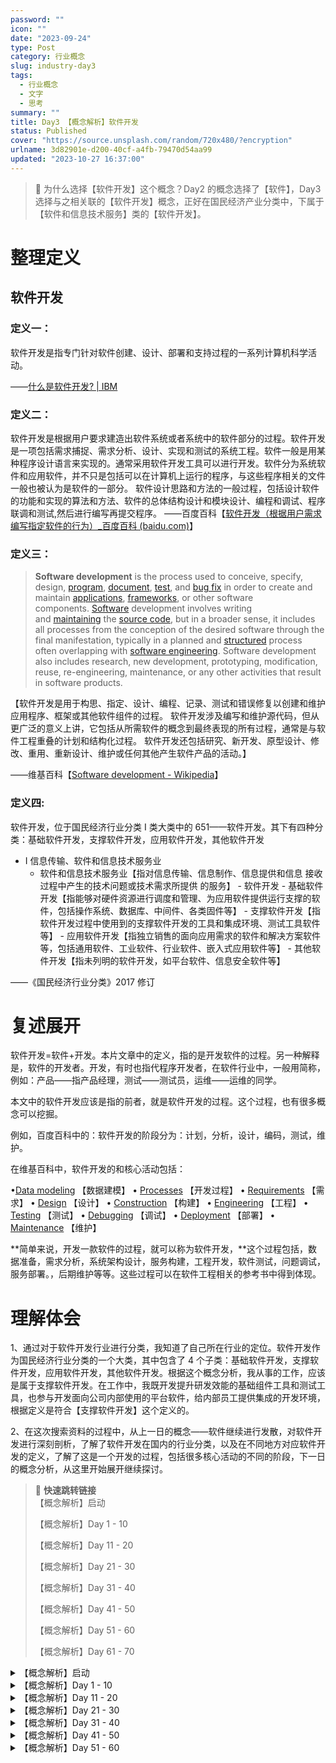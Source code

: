 ```yaml
---
password: ""
icon: ""
date: "2023-09-24"
type: Post
category: 行业概念
slug: industry-day3
tags:
  - 行业概念
  - 文字
  - 思考
summary: ""
title: Day3 【概念解析】软件开发
status: Published
cover: "https://source.unsplash.com/random/720x480/?encryption"
urlname: 3d82901e-d200-40cf-a4fb-79470d54aa99
updated: "2023-10-27 16:37:00"
---
```


> 🏅 为什么选择【软件开发】这个概念？Day2 的概念选择了【软件】，Day3 选择与之相关联的【软件开发】概念，正好在国民经济产业分类中，下属于【软件和信息技术服务】类的【软件开发】。

# 整理定义

## 软件开发

### 定义一：

软件开发是指专门针对软件创建、设计、部署和支持过程的一系列计算机科学活动。

——[什么是软件开发? | IBM](https://www.ibm.com/cn-zh/topics/software-development#:~:text=%E8%BD%AF%E4%BB%B6%E5%BC%80%E5%8F%91%E6%98%AF%E6%8C%87%E4%B8%93%E9%97%A8,%E6%94%AF%E6%8C%81%E5%AF%B9%E8%AE%A1%E7%AE%97%E6%9C%BA%E8%BF%9B%E8%A1%8C%E7%BC%96%E7%A8%8B%E3%80%82)

### 定义二：

软件开发是根据用户要求建造出软件系统或者系统中的软件部分的过程。软件开发是一项包括需求捕捉、需求分析、设计、实现和测试的系统工程。软件一般是用某种程序设计语言来实现的。通常采用软件开发工具可以进行开发。软件分为系统软件和应用软件，并不只是包括可以在计算机上运行的程序，与这些程序相关的文件一般也被认为是软件的一部分。 软件设计思路和方法的一般过程，包括设计软件的功能和实现的算法和方法、软件的总体结构设计和模块设计、编程和调试、程序联调和测试,然后进行编写再提交程序。
——百度百科【[软件开发（根据用户需求编写指定软件的行为）\_百度百科 (baidu.com)](https://baike.baidu.com/item/%E8%BD%AF%E4%BB%B6%E5%BC%80%E5%8F%91/3448966)】

### 定义三：

> **Software development** is the process used to conceive, specify, design, [program](https://en.wikipedia.org/wiki/Computer_programming), [document](https://en.wikipedia.org/wiki/Software_documentation), [test](https://en.wikipedia.org/wiki/Software_testing), and [bug fix](https://en.wikipedia.org/wiki/Software_bugs) in order to create and maintain [applications](https://en.wikipedia.org/wiki/Application_software), [frameworks](https://en.wikipedia.org/wiki/Software_framework), or other software components. [Software](https://en.wikipedia.org/wiki/Software) development involves writing and [maintaining](https://en.wikipedia.org/wiki/Software_maintenance) the [source code](https://en.wikipedia.org/wiki/Source_code), but in a broader sense, it includes all processes from the conception of the desired software through the final manifestation, typically in a planned and [structured](https://en.wikipedia.org/wiki/Software_development_process) process often overlapping with [software engineering](https://en.wikipedia.org/wiki/Software_engineering). Software development also includes research, new development, prototyping, modification, reuse, re-engineering, maintenance, or any other activities that result in software products.

【软件开发是用于构思、指定、设计、编程、记录、测试和错误修复以创建和维护应用程序、框架或其他软件组件的过程。 软件开发涉及编写和维护源代码，但从更广泛的意义上讲，它包括从所需软件的概念到最终表现的所有过程，通常是与软件工程重叠的计划和结构化过程。 软件开发还包括研究、新开发、原型设计、修改、重用、重新设计、维护或任何其他产生软件产品的活动。】

——维基百科【[Software development - Wikipedia](https://en.wikipedia.org/wiki/Software_development)】

### 定义四:

软件开发，位于国民经济行业分类 I 类大类中的 651——软件开发。其下有四种分类：基础软件开发，支撑软件开发，应用软件开发，其他软件开发

- I 信息传输、软件和信息技术服务业
  - 软件和信息技术服务业【指对信息传输、信息制作、信息提供和信息
    接收过程中产生的技术问题或技术需求所提供
    的服务】 - 软件开发 - 基础软件开发【指能够对硬件资源进行调度和管理、为应用软件提供运行支撑的软件，包括操作系统、数据库、中间件、各类固件等】 - 支撑软件开发【指软件开发过程中使用到的支撑软件开发的工具和集成环境、测试工具软件等】 - 应用软件开发【指独立销售的面向应用需求的软件和解决方案软件等，包括通用软件、工业软件、行业软件、嵌入式应用软件等】 - 其他软件开发【指未列明的软件开发，如平台软件、信息安全软件等】

——《国民经济行业分类》2017 修订

# 复述展开

软件开发=软件+开发。本片文章中的定义，指的是开发软件的过程。另一种解释是，软件的开发者。开发，有时也指代程序开发者，在软件行业中，一般用简称，例如：产品——指产品经理，测试——测试员，运维——运维的同学。

本文中的软件开发应该是指的前者，就是软件开发的过程。这个过程，也有很多概念可以挖掘。

例如，百度百科中的：软件开发的阶段分为：计划，分析，设计，编码，测试，维护。

在维基百科中，软件开发的和核心活动包括：

•[Data modeling](https://en.wikipedia.org/wiki/Data_modeling) 【数据建模】
• [Processes](https://en.wikipedia.org/wiki/Software_development_process) 【开发过程】
• [Requirements](https://en.wikipedia.org/wiki/Requirements_analysis) 【需求】
• [Design](https://en.wikipedia.org/wiki/Software_design) 【设计】
• [Construction](https://en.wikipedia.org/wiki/Software_construction) 【构建】
• [Engineering](https://en.wikipedia.org/wiki/Software_engineering) 【工程】
• [Testing](https://en.wikipedia.org/wiki/Software_testing) 【测试】
• [Debugging](https://en.wikipedia.org/wiki/Debugging) 【调试】
• [Deployment](https://en.wikipedia.org/wiki/Software_deployment) 【部署】
• [Maintenance](https://en.wikipedia.org/wiki/Software_maintenance) 【维护】

**简单来说，开发一款软件的过程，就可以称为软件开发，**这个过程包括，数据准备，需求分析，系统架构设计，服务构建，工程开发，软件测试，问题调试，服务部署。，后期维护等等。这些过程可以在软件工程相关的参考书中得到体现。

# 理解体会

1、通过对于软件开发行业进行分类，我知道了自己所在行业的定位。软件开发作为国民经济行业分类的一个大类，其中包含了 4 个子类：基础软件开发，支撑软件开发，应用软件开发，其他软件开发。根据这个概念分析，我从事的工作，应该是属于支撑软件开发。在工作中，我既开发提升研发效能的基础组件工具和测试工具，也参与开发面向公司内部使用的平台软件，给内部员工提供集成的开发环境，根据定义是符合【支撑软件开发】这个定义的。

2、在这次搜索资料的过程中，从上一日的概念——软件继续进行发散，对软件开发进行深刻剖析，了解了软件开发在国内的行业分类，以及在不同地方对应软件开发的定义，了解了这是一个开发的过程，包括很多核心活动的不同的阶段，下一日的概念分析，从这里开始展开继续探讨。

> 📌 **快速跳转链接**  
> 【概念解析】启动
>
> 【概念解析】Day 1 - 10
>
> 【概念解析】Day 11 - 20
>
> 【概念解析】Day 21 - 30
>
> 【概念解析】Day 31 - 40
>
> 【概念解析】Day 41 - 50
>
> 【概念解析】Day 51 - 60
>
> 【概念解析】Day 61 - 70

<details>
<summary>【概念解析】启动</summary>

[bookmark](https://kuangyichen.com/article/industry)

[bookmark](https://kuangyichen.com/article/start-industry-100-words)

</details>

<details>
<summary>【概念解析】Day 1 - 10</summary>

[bookmark](https://kuangyichen.com/article/industry-day1)

[bookmark](https://kuangyichen.com/article/industry-day2)

[bookmark](https://kuangyichen.com/article/industry-day3)

[bookmark](https://kuangyichen.com/article/industry-day4)

[bookmark](https://kuangyichen.com/article/industry-day5)

[bookmark](https://kuangyichen.com/article/industry-day6)

[bookmark](https://kuangyichen.com/article/industry-day7)

[bookmark](https://kuangyichen.com/article/industry-day8)

[bookmark](https://kuangyichen.com/article/industry-day9)

[bookmark](https://kuangyichen.com/article/industry-day10)

</details>

<details>
<summary>【概念解析】Day 11 - 20</summary>

[bookmark](https://kuangyichen.com/article/industry-day11)

[bookmark](https://kuangyichen.com/article/industry-day12)

[bookmark](https://kuangyichen.com/article/industry-day13)

[bookmark](https://kuangyichen.com/article/industry-day14)

[bookmark](https://kuangyichen.com/article/industry-day15)

[bookmark](https://kuangyichen.com/article/industry-day16)

[bookmark](https://kuangyichen.com/article/industry-day17)

[bookmark](https://kuangyichen.com/article/industry-day18)

[bookmark](https://kuangyichen.com/article/industry-day19)

[bookmark](https://kuangyichen.com/article/industry-day20)

</details>

<details>
<summary>【概念解析】Day 21 - 30</summary>

[bookmark](https://kuangyichen.com/article/industry-day21)

[bookmark](https://kuangyichen.com/article/industry-day22)

[bookmark](https://kuangyichen.com/article/industry-day23)

[bookmark](https://kuangyichen.com/article/industry-day24)

[bookmark](https://kuangyichen.com/article/industry-day25)

[bookmark](https://kuangyichen.com/article/industry-day26)

[bookmark](https://kuangyichen.com/article/industry-day27)

[bookmark](https://kuangyichen.com/article/industry-day28)

[bookmark](https://kuangyichen.com/article/industry-day29)

[bookmark](https://kuangyichen.com/article/industry-day30)

</details>

<details>
<summary>【概念解析】Day 31 - 40</summary>

[bookmark](https://kuangyichen.com/article/industry-day31)

[bookmark](https://kuangyichen.com/article/industry-day32)

[bookmark](https://kuangyichen.com/article/industry-day33)

[bookmark](https://kuangyichen.com/article/industry-day34)

[bookmark](https://kuangyichen.com/article/industry-day35)

[bookmark](https://kuangyichen.com/article/industry-day36)

[bookmark](https://kuangyichen.com/article/industry-day37)

[bookmark](https://kuangyichen.com/article/industry-day38)

[bookmark](https://kuangyichen.com/article/industry-day39)

[bookmark](https://kuangyichen.com/article/industry-day40)

</details>

<details>
<summary>【概念解析】Day 41 - 50</summary>

[bookmark](https://kuangyichen.com/article/industry-day41)

[bookmark](https://kuangyichen.com/article/industry-day42)

[bookmark](https://kuangyichen.com/article/industry-day43)

[bookmark](https://kuangyichen.com/article/industry-day44)

[bookmark](https://kuangyichen.com/article/industry-day45)

[bookmark](https://kuangyichen.com/article/industry-day46)

[bookmark](https://kuangyichen.com/article/industry-day47)

[bookmark](https://kuangyichen.com/article/industry-day48)

[bookmark](https://kuangyichen.com/article/industry-day49)

[bookmark](https://kuangyichen.com/article/industry-day50)

</details>

<details>
<summary>【概念解析】Day 51 - 60</summary>

[bookmark](https://kuangyichen.com/article/industry-day51)

[bookmark](https://kuangyichen.com/article/industry-day52)

[bookmark](https://kuangyichen.com/article/industry-day53)

[bookmark](https://kuangyichen.com/article/industry-day54)

[bookmark](https://kuangyichen.com/article/industry-day55)

[bookmark](https://kuangyichen.com/article/industry-day56)

[bookmark](https://kuangyichen.com/article/industry-day57)

[bookmark](https://kuangyichen.com/article/industry-day58)

[bookmark](https://kuangyichen.com/article/industry-day59)

</details>
